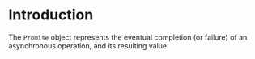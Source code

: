 # Introduction

The `Promise` object represents the eventual completion (or failure) of an
asynchronous operation, and its resulting value.
